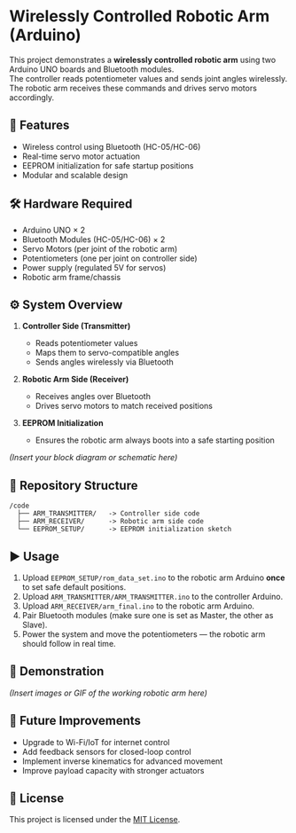 # Wirelessly Controlled Robotic Arm (Arduino)

This project demonstrates a **wirelessly controlled robotic arm** using two Arduino UNO boards and Bluetooth modules.  
The controller reads potentiometer values and sends joint angles wirelessly.  
The robotic arm receives these commands and drives servo motors accordingly.

## 🚀 Features
- Wireless control using Bluetooth (HC-05/HC-06)
- Real-time servo motor actuation
- EEPROM initialization for safe startup positions
- Modular and scalable design

## 🛠️ Hardware Required
- Arduino UNO × 2
- Bluetooth Modules (HC-05/HC-06) × 2
- Servo Motors (per joint of the robotic arm)
- Potentiometers (one per joint on controller side)
- Power supply (regulated 5V for servos)
- Robotic arm frame/chassis

## ⚙️ System Overview
1. **Controller Side (Transmitter)**
   - Reads potentiometer values
   - Maps them to servo-compatible angles
   - Sends angles wirelessly via Bluetooth

2. **Robotic Arm Side (Receiver)**
   - Receives angles over Bluetooth
   - Drives servo motors to match received positions

3. **EEPROM Initialization**
   - Ensures the robotic arm always boots into a safe starting position

*(Insert your block diagram or schematic here)*

## 📂 Repository Structure
```
/code
  ├── ARM_TRANSMITTER/   -> Controller side code
  ├── ARM_RECEIVER/      -> Robotic arm side code
  └── EEPROM_SETUP/      -> EEPROM initialization sketch
```

## ▶️ Usage
1. Upload `EEPROM_SETUP/rom_data_set.ino` to the robotic arm Arduino **once** to set safe default positions.
2. Upload `ARM_TRANSMITTER/ARM_TRANSMITTER.ino` to the controller Arduino.
3. Upload `ARM_RECEIVER/arm_final.ino` to the robotic arm Arduino.
4. Pair Bluetooth modules (make sure one is set as Master, the other as Slave).
5. Power the system and move the potentiometers — the robotic arm should follow in real time.

## 📸 Demonstration
*(Insert images or GIF of the working robotic arm here)*

## 🔮 Future Improvements
- Upgrade to Wi-Fi/IoT for internet control
- Add feedback sensors for closed-loop control
- Implement inverse kinematics for advanced movement
- Improve payload capacity with stronger actuators

## 📜 License
This project is licensed under the [MIT License](LICENSE).
